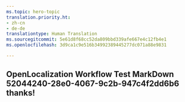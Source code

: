 ```yaml
---
ms.topic: hero-topic
translation.priority.ht:
- zh-cn
- de-de
translationtype: Human Translation
ms.sourcegitcommit: 5e61d8f68cc52da809bbd339afe667e4c12fb4e1
ms.openlocfilehash: 3d9ca1c9e516b34992389445277dc071a88e9831

---
```

## OpenLocalization Workflow Test MarkDown 52044240-28e0-4067-9c2b-947c4f2dd6b6 thanks!



<!--HONumber=Aug16_HO5-->


